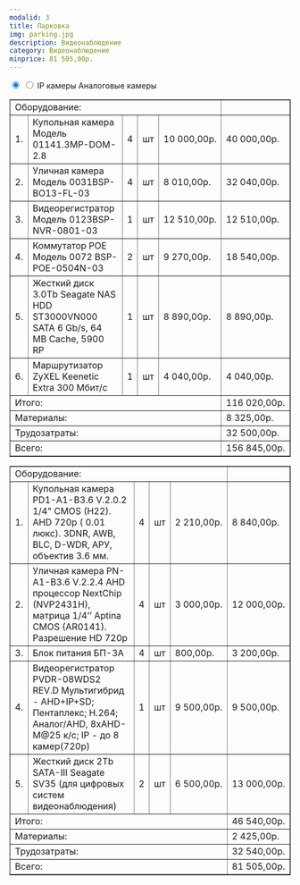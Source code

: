 ```yaml
---
modalid: 3
title: Парковка
img: parking.jpg
description: Видеонаблюдение
category: Видеонаблюдение
minprice: 81 505,00р.
---
```


<section class="tabs">
    <input id="tab_5" type="radio" name="tab3" checked="checked"/>
    <input id="tab_6" type="radio" name="tab3"/>
    <label for="tab_5" id="tab_l5">IP камеры</label>
    <label for="tab_6" id="tab_l6">Аналоговые камеры</label>
    <div style="clear:both"></div>
    <div class="tabs_cont">
        <div id="tab_c5">
            <table class="price" border="1">
                <tr class="result"><td colspan="5" align="left">Оборудование:</td><td></td></tr>
                <tr><td>1.</td><td>Купольная камера Модель 01141.3MP-DOM-2.8</td><td>4</td><td>шт</td><td>10 000,00р.</td><td>40 000,00р.</td></tr>
                <tr><td>2.</td><td>Уличная камера Модель 0031BSP-BO13-FL-03</td><td>4</td><td>шт</td><td>8 010,00р.</td><td>32 040,00р.</td></tr>
                <tr><td>3.</td><td>Видеорегистратор Модель 0123BSP-NVR-0801-03</td><td>1</td><td>шт</td><td>12 510,00р.</td><td>12 510,00р.</td></tr>
                <tr><td>4.</td><td>Коммутатор POE Модель 0072 BSP-POE-0504N-03</td><td>2</td><td>шт</td><td>9 270,00р.</td><td>18 540,00р.</td></tr>
                <tr><td>5.</td><td>Жесткий диск 3.0Tb Seagate NAS HDD ST3000VN000 SATA 6 Gb/s, 64 MB Cache, 5900 RP</td><td>1</td><td>шт</td><td>8 890,00р.</td><td>8 890,00р.</td></tr>
                <tr><td>6.</td><td>Маршрутизатор ZyXEL Keenetic Extra 300 Мбит/с</td><td>1</td><td>шт</td><td>4 040,00р.</td><td>4 040,00р.</td></tr>
                <tr class="result"><td colspan="5" align="left">Итого:</td><td>116 020,00р.</td></tr>
                <tr class="result"><td colspan="5" align="left">Материалы:</td><td>8 325,00р.</td></tr>
                <tr class="result"><td colspan="5" align="left">Трудозатраты:</td><td>32 500,00р.</td></tr>
                <tr class="result sum"><td colspan="5" align="left">Всего:</td><td>156 845,00р.</td></tr>
            </table>
        </div>
        <div id="tab_c6">
            <table class="price" border="1">
                <tr class="result"><td colspan="5" align="left">Оборудование:</td><td></td></tr>
                <tr><td>1.</td><td>Купольная камера PD1-A1-B3.6 V.2.0.2 1/4" CMOS (H22).  АHD 720p ( 0.01 люкс). 3DNR, AWB, BLC, D-WDR, АРУ, объектив 3.6 мм.</td><td>4</td><td>шт</td><td>2 210,00р.</td><td>8 840,00р.</td></tr>
                <tr><td>2.</td><td>Уличная камера PN-A1-B3.6 V.2.2.4  AHD  процессор NextChip (NVP2431H), матрица 1/4’’ Aptina CMOS (AR0141). Разрешение HD 720p</td><td>4</td><td>шт</td><td>3 000,00р.</td><td>12 000,00р.</td></tr>
                <tr><td>3.</td><td>Блок питания БП-3А</td><td>4</td><td>шт</td><td>800,00р.</td><td>3 200,00р.</td></tr>
                <tr><td>4.</td><td>Видеорегистратор PVDR-08WDS2 REV.D Мультигибрид - AHD+IP+SD; Пентаплекс; H.264; Аналог/AHD, 8xAHD-M@25 к/с; IP - до 8 камер(720p)</td><td>1</td><td>шт</td><td>9 500,00р.</td><td>9 500,00р.</td></tr>
                <tr><td>5.</td><td>Жесткий диск 2Tb SATA-III Seagate SV35 (для цифровых систем видеонаблюдения)</td><td>2</td><td>шт</td><td>6 500,00р.</td><td>13 000,00р.</td></tr>
                <tr class="result"><td colspan="5" align="left">Итого:</td><td>46 540,00р.</td></tr>
                <tr class="result"><td colspan="5" align="left">Материалы:</td><td>2 425,00р.</td></tr>
                <tr class="result"><td colspan="5" align="left">Трудозатраты:</td><td>32 540,00р.</td></tr>
                <tr class="result sum"><td colspan="5" align="left">Всего:</td><td>81 505,00р.</td></tr>
            </table>
        </div>
    </div>
</section>

